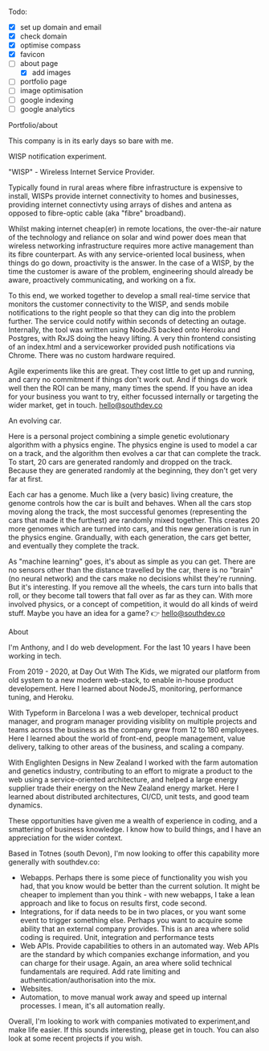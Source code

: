 Todo:

- [X] set up domain and email
- [X] check domain
- [X] optimise compass
- [X] favicon
- [ ] about page
  - [X] add images
- [ ] portfolio page
- [ ] image optimisation
- [ ] google indexing
- [ ] google analytics

Portfolio/about

This company is in its early days so bare with me.

WISP notification experiment.

"WISP" - Wireless Internet Service Provider.

Typically found in rural areas where fibre infrastructure is expensive to install, WISPs provide internet connectivity to homes and businesses, providing internet connectivty using arrays of dishes and antena as opposed to fibre-optic cable (aka "fibre" broadband).

Whilst making internet cheap(er) in remote locations, the over-the-air nature of the technology and reliance on solar and wind power does mean that wireless networking infrastructure requires more active management than its fibre counterpart.  As with any service-oriented local business, when things do go down, proactivity is the answer.  In the case of a WISP, by the time the customer is aware of the problem, engineering should already be aware, proactively communicating, and working on a fix.

To this end, we worked together to develop a small real-time service that monitors the customer connectivity to the WISP, and sends mobile notifications to the right people so that they can dig into the problem further.  The service could notify within seconds of detecting an outage.  Internally, the tool was written using NodeJS backed onto Heroku and Postgres, with RxJS doing the heavy lifting.  A very thin frontend consisting of an index.html and a serviceworker provided push notifications via Chrome.  There was no custom hardware required.

Agile experiments like this are great.  They cost little to get up and running, and carry no commitment if things don't work out.  And if things do work well then the ROI can be many, many times the spend.  If you have an idea for your business you want to try, either focussed internally or targeting the wider market, get in touch.  hello@southdev.co

An evolving car.

Here is a personal project combining a simple genetic evolutionary algorithm with a physics engine.  The physics engine is used to model a car on a track, and the algorithm then evolves a car that can complete the track.  To start, 20 cars are generated randomly and dropped on the track.  Because they are generated randomly at the beginning, they don't get very far at first.

Each car has a genome.  Much like a (very basic) living creature, the genome controls how the car is built and behaves.  When all the cars stop moving along the track, the most successful genomes (representing the cars that made it the furthest) are randomly mixed together.  This creates 20 more genomes which are turned into cars, and this new generation is run in the physics engine.  Grandually, with each generation, the cars get better, and eventually they complete the track.

As "machine learning" goes, it's about as simple as you can get.  There are no sensors other than the distance travelled by the car, there is no "brain" (no neural network) and the cars make no decisions whilst they're running.  But it's interesting.  If you remove all the wheels, the cars turn into balls that roll, or they become tall towers that fall over as far as they can.  With more involved physics, or a concept of competition, it would do all kinds of weird stuff.  Maybe you have an idea for a game? 👉 hello@southdev.co

About

I'm Anthony, and I do web development.  For the last 10 years I have been working in tech.

From 2019 - 2020, at Day Out With The Kids, we migrated our platform from old system to a new modern web-stack, to enable in-house product developement.  Here I learned about NodeJS, monitoring, performance tuning, and Heroku.

With Typeform in Barcelona I was a web developer, technical product manager, and program manager providing visiblity on multiple projects and teams across the business as the company grew from 12 to 180 employees.  Here I learned about the world of front-end, people management, value delivery, talking to other areas of the business, and scaling a company. 

With Englighten Designs in New Zealand I worked with the farm automation and genetics industry, contributing to an effort to migrate a product to the web using a service-oriented architecture, and helped a large energy supplier trade their energy on the New Zealand energy market.  Here I learned about distributed architectures, CI/CD, unit tests, and good team dynamics.

These opportunities have given me a wealth of experience in coding, and a smattering of business knowledge.  I know how to build things, and I have an appreciation for the wider context.

Based in Totnes (south Devon), I'm now looking to offer this capability more generally with southdev.co:

- Webapps.  Perhaps there is some piece of functionality you wish you had, that you know would be better than the current solution.  It might be cheaper to implement than you think - with new webapps, I take a lean approach and like to focus on results first, code second.
- Integrations, for if data needs to be in two places, or you want some event to trigger something else.  Perhaps you want to acquire some ability that an external company provides.  This is an area where solid coding is required.  Unit, integration and performance tests
- Web APIs.  Provide capabilities to others in an automated way.  Web APIs are the standard by which companies exchange information, and you can charge for their usage.  Again, an area where solid technical fundamentals are required.  Add rate limiting and authentication/authorisation into the mix.
- Websites.
- Automation, to move manual work away and speed up internal processes.  I mean, it's all automation really.

Overall, I'm looking to work with companies motivated to experiment,and make life easier.  If this sounds interesting, please get in touch.  You can also look at some recent projects if you wish.